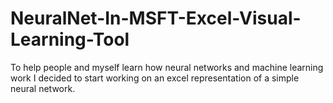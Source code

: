 # NeuralNet-In-MSFT-Excel-Visual-Learning-Tool
To help people and myself learn how neural networks and machine learning work I decided to start working on an excel representation of a simple neural network.  
